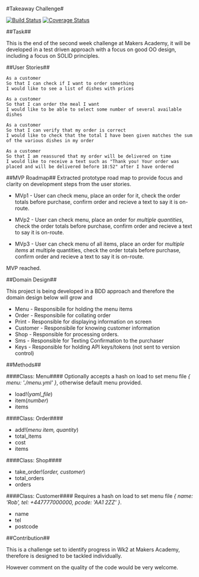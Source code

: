 #Takeaway Challenge#

[![Build Status](https://travis-ci.org/RBGeomaticsRob/takeaway-challenge.svg)](https://travis-ci.org/RBGeomaticsRob/takeaway-challenge)
[![Coverage Status](https://coveralls.io/repos/RBGeomaticsRob/takeaway-challenge/badge.svg)](https://coveralls.io/r/RBGeomaticsRob/takeaway-challenge)

##Task##

This is the end of the second week challenge at Makers Academy, it will be developed in a test driven approach with a focus on good OO design, including a focus on SOLID principles.

##User Stories##
```
As a customer
So that I can check if I want to order something
I would like to see a list of dishes with prices

As a customer
So that I can order the meal I want
I would like to be able to select some number of several available dishes

As a customer
So that I can verify that my order is correct
I would like to check that the total I have been given matches the sum of the various dishes in my order

As a customer
So that I am reassured that my order will be delivered on time
I would like to receive a text such as "Thank you! Your order was placed and will be delivered before 18:52" after I have ordered
```

##MVP Roadmap##
Extracted prototype road map to provide focus and clarity on development steps from the user stories.

- MVp1 - User can check menu, place an order for it, check the order totals before purchase, confirm order and recieve a text to say it is on-route.

- MVp2 - User can check menu, place an order for  *multiple quantities*, check the order totals before purchase, confirm order and recieve a text to say it is on-route.

- MVp3 - User can check menu of all items, place an order for *multiple items* at multiple quantities, check the order totals before purchase, confirm order and recieve a text to say it is on-route.

MVP reached.


##Domain Design##

This project is being developed in a BDD approach and therefore the domain design below will grow and

- Menu - Responsibile for holding the menu items
- Order - Responsibile for collating order
- Print - Responsible for displaying information on screen
- Customer - Responsibile for knowing customer information
- Shop - Responsible for processing orders.
- Sms - Responsible for Texting Confirmation to the purchaser
- Keys - Responsible for holding API keys/tokens (not sent to version control)

##Methods##

####Class: Menu####
Optionally accepts a hash on load to set menu file *{ menu: './menu.yml' }*, otherwise default menu provided.
- load!(*yaml_file*)
- item(*number*)
- items

####Class: Order####

- add!(*menu item, quantity*)
- total_items
- cost
- items

####Class: Shop####

- take_order!(*order, customer*)
- total_orders
- orders

####Class: Customer####
Requires a hash on load to set menu file *{ name: 'Rob', tel: +447777000000, pcode: 'AA1 2ZZ' }*.

- name
- tel
- postcode

##Contribution##

This is a challenge set to identify progress in Wk2 at Makers Academy, therefore is designed to be tackled individually.

However comment on the quality of the code would be very welcome.

